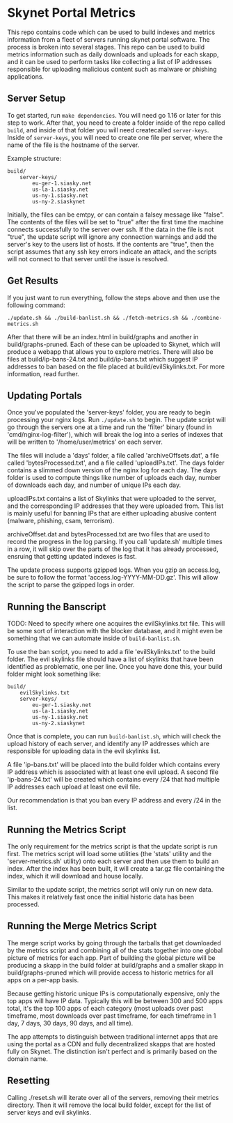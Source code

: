 # Skynet Portal Metrics

This repo contains code which can be used to build indexes and metrics
information from a fleet of servers running skynet portal software. The process
is broken into several stages. This repo can be used to build metrics
information such as daily downloads and uploads for each skapp, and it can be
used to perform tasks like collecting a list of IP addresses responsible for
uploading malicious content such as malware or phishing applications.

## Server Setup

To get started, run `make dependencies`. You will need go 1.16 or later for this
step to work. After that, you need to create a folder inside of the repo called
`build`, and inside of that folder you will need createcalled `server-keys`.
Inside of `server-keys`, you will need to create one file per server, where the
name of the file is the hostname of the server.

Example structure:

```
build/
	server-keys/
		eu-ger-1.siasky.net
		us-la-1.siasky.net
		us-ny-1.siasky.net
		us-ny-2.siaskynet
```

Initially, the files can be emtpy, or can contain a falsey message like "false".
The contents of the files will be set to "true" after the first time the machine
connects successfully to the server over ssh. If the data in the file is not
"true", the update script will ignore any connection warnings and add the
server's key to the users list of hosts. If the contents are "true", then the
script assumes that any ssh key errors indicate an attack, and the scripts will
not connect to that server until the issue is resolved.

## Get Results

If you just want to run everything, follow the steps above and then use the
following command:

`./update.sh && ./build-banlist.sh && ./fetch-metrics.sh && ./combine-metrics.sh`

After that there will be an index.html in build/graphs and another in
build/graphs-pruned.  Each of these can be uploaded to Skynet, which will
produce a webapp that allows you to explore metrics. There will also be files at
build/ip-bans-24.txt and build/ip-bans.txt which suggest IP addresses to ban
based on the file placed at build/evilSkylinks.txt. For more information, read
further.

## Updating Portals

Once you've populated the 'server-keys' folder, you are ready to begin
processing your nginx logs. Run `./update.sh` to begin. The update script will
go through the servers one at a time and run the 'filter' binary (found in
'cmd/nginx-log-filter'), which will break the log into a series of indexes that
will be written to '/home/user/metrics' on each server.

The files will include a 'days' folder, a file called 'archiveOffsets.dat', a
file called 'bytesProcessed.txt', and a file called 'uploadIPs.txt'. The days
folder contains a slimmed down version of the nginx log for each day. The days
folder is used to compute things like number of uploads each day, number of
downloads each day, and number of unique IPs each day.

uploadIPs.txt contains a list of Skylinks that were uploaded to the server, and
the corresponding IP addresses that they were uploaded from. This list is mainly
useful for banning IPs that are either uploading abusive content (malware,
phishing, csam, terrorism).

archiveOffset.dat and bytesProcessed.txt are two files that are used to record
the progress in the log parsing. If you call 'update.sh' multiple times in a
row, it will skip over the parts of the log that it has already processed,
ensruing that getting updated indexes is fast.

The update process supports gzipped logs. When you gzip an access.log, be sure
to follow the format 'access.log-YYYY-MM-DD.gz'. This will allow the script to
parse the gzipped logs in order.

## Running the Banscript

TODO: Need to specify where one acquires the evilSkylinks.txt file. This will be
some sort of interaction with the blocker database, and it might even be
something that we can automate inside of `build-banlist.sh`.

To use the ban script, you need to add a file 'evilSkylinks.txt' to the build
folder. The evil skylinks file should have a list of skylinks that have been
identified as problematic, one per line. Once you have done this, your build
folder might look something like:

```
build/
	evilSkylinks.txt
	server-keys/
		eu-ger-1.siasky.net
		us-la-1.siasky.net
		us-ny-1.siasky.net
		us-ny-2.siaskynet
```

Once that is complete, you can run `build-banlist.sh`, which will check the
upload history of each server, and identify any IP addresses which are
responsible for uploading data in the evil skylinks list.

A file 'ip-bans.txt' will be placed into the build folder which contains every
IP address which is associated with at least one evil upload. A second file
'ip-bans-24.txt' will be created which contains every /24 that had multiple IP
addresses each upload at least one evil file.

Our recommendation is that you ban every IP address and every /24 in the list.

## Running the Metrics Script

The only requirement for the metrics script is that the update script is run
first. The metrics script will load some utilities (the 'stats' utility and the
'server-metrics.sh' utility) onto each server and then use them to build an
index. After the index has been built, it will create a tar.gz file containing
the index, which it will download and house locally.

Similar to the update script, the metrics script will only run on new data. This
makes it relatively fast once the initial historic data has been processed.

## Running the Merge Metrics Script

The merge script works by going through the tarballs that get downloaded by the
metrics script and combining all of the stats together into one global picture
of metrics for each app. Part of building the global picture will be producing a
skapp in the build folder at build/graphs and a smaller skapp in
build/graphs-pruned which will provide access to historic metrics for all apps
on a per-app basis.

Because getting historic unique IPs is computationally expensive, only the top
apps will have IP data. Typically this will be between 300 and 500 apps total,
it's the top 100 apps of each category (most uploads over past timeframe, most
downloads over past timeframe, for each timeframe in 1 day, 7 days, 30 days, 90
days, and all time).

The app attempts to distinguish between traditional internet apps that are using
the portal as a CDN and fully decentralized skapps that are hosted fully on
Skynet. The distinction isn't perfect and is primarily based on the domain name.

## Resetting

Calling ./reset.sh will iterate over all of the servers, removing their metrics
directory. Then it will remove the local build folder, except for the list of
server keys and evil skylinks.
